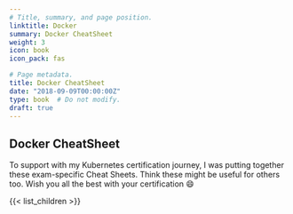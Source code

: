 ```yaml
---
# Title, summary, and page position.
linktitle: Docker
summary: Docker CheatSheet
weight: 3
icon: book
icon_pack: fas

# Page metadata.
title: Docker CheatSheet
date: "2018-09-09T00:00:00Z"
type: book  # Do not modify.
draft: true
---
```


## Docker CheatSheet

To support with my Kubernetes certification journey, I was putting together these exam-specific Cheat Sheets. Think these might be useful for others too.
Wish you all the best with your certification :smile:

{{< list_children >}}

